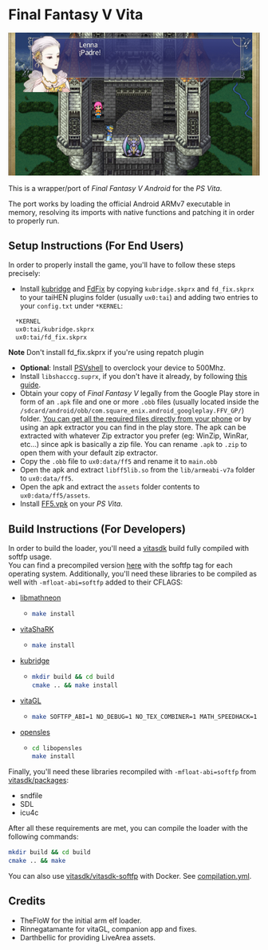 # Final Fantasy V Vita

<p align="center"><img src="./screenshots/game.png"></p>

This is a wrapper/port of *Final Fantasy V Android* for the *PS Vita*.

The port works by loading the official Android ARMv7 executable in memory, resolving its imports with native functions and patching it in order to properly run.

## Setup Instructions (For End Users)

In order to properly install the game, you'll have to follow these steps precisely:

- Install [kubridge](https://github.com/TheOfficialFloW/kubridge/releases/) and [FdFix](https://github.com/TheOfficialFloW/FdFix/releases/) by copying `kubridge.skprx` and `fd_fix.skprx` to your taiHEN plugins folder (usually `ux0:tai`) and adding two entries to your `config.txt` under `*KERNEL`:
  
```
  *KERNEL
  ux0:tai/kubridge.skprx
  ux0:tai/fd_fix.skprx
```

**Note** Don't install fd_fix.skprx if you're using repatch plugin

- **Optional**: Install [PSVshell](https://github.com/Electry/PSVshell/releases) to overclock your device to 500Mhz.
- Install `libshacccg.suprx`, if you don't have it already, by following [this guide](https://samilops2.gitbook.io/vita-troubleshooting-guide/shader-compiler/extract-libshacccg.suprx).
- Obtain your copy of *Final Fantasy V* legally from the Google Play store in form of an `.apk` file and one or more `.obb` files (usually located inside the `/sdcard/android/obb/com.square_enix.android_googleplay.FFV_GP/`) folder. [You can get all the required files directly from your phone](https://stackoverflow.com/questions/11012976/how-do-i-get-the-apk-of-an-installed-app-without-root-access) or by using an apk extractor you can find in the play store. The apk can be extracted with whatever Zip extractor you prefer (eg: WinZip, WinRar, etc...) since apk is basically a zip file. You can rename `.apk` to `.zip` to open them with your default zip extractor.
- Copy the `.obb` file to `ux0:data/ff5` and rename it to `main.obb`
- Open the apk and extract `libff5lib.so` from the `lib/armeabi-v7a` folder to `ux0:data/ff5`.
- Open the apk and extract the `assets` folder contents to `ux0:data/ff5/assets`.
- Install [FF5.vpk](https://github.com/frangarcj/ff5_vita/releases/latest) on your *PS Vita*.

## Build Instructions (For Developers)

In order to build the loader, you'll need a [vitasdk](https://github.com/vitasdk) build fully compiled with softfp usage.  
You can find a precompiled version [here](https://github.com/vitasdk/buildscripts/releases) with the softfp tag for each operating system.
Additionally, you'll need these libraries to be compiled as well with `-mfloat-abi=softfp` added to their CFLAGS:

- [libmathneon](https://github.com/Rinnegatamante/math-neon)

  - ```bash
    make install
    ```

- [vitaShaRK](https://github.com/Rinnegatamante/vitaShaRK)

  - ```bash
    make install
    ```

- [kubridge](https://github.com/TheOfficialFloW/kubridge)

  - ```bash
    mkdir build && cd build
    cmake .. && make install
    ```

- [vitaGL](https://github.com/Rinnegatamante/vitaGL)

  - ````bash
    make SOFTFP_ABI=1 NO_DEBUG=1 NO_TEX_COMBINER=1 MATH_SPEEDHACK=1 PHYCONT_ON_DEMAND=1 install
    ````

- [opensles](https://github.com/frangarcj/opensles)

  - ````bash
    cd libopensles
    make install
    ````
Finally, you'll need these libraries recompiled with `-mfloat-abi=softfp` from [vitasdk/packages](https://github.com/vitasdk/packages):
- sndfile
- SDL
- icu4c

After all these requirements are met, you can compile the loader with the following commands:

```bash
mkdir build && cd build
cmake .. && make
```

You can also use [vitasdk/vitasdk-softfp](https://hub.docker.com/r/vitasdk/vitasdk-softfp) with Docker. See [compilation.yml](https://github.com/frangarcj/ff5_vita/blob/master/.github/workflows/compilation.yml).

## Credits

- TheFloW for the initial arm elf loader.
- Rinnegatamante for vitaGL, companion app and fixes.
- Darthbellic for providing LiveArea assets.
